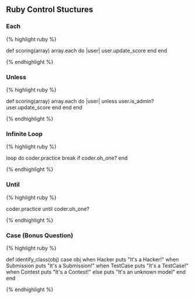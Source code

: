 ---
---
## Ruby Control Stuctures

### Each
{% highlight ruby %}

def scoring(array)
    array.each do |user|
        user.update_score
    end
end

{% endhighlight %}

### Unless
{% highlight ruby %}

def scoring(array)
    array.each do |user|
        unless user.is_admin?
            user.update_score
        end
    end
end

{% endhighlight %}

<!--break-->

### Infinite Loop
{% highlight ruby %}

loop do
    coder.practice
    break if coder.oh_one?
end

{% endhighlight %}

### Until
{% highlight ruby %}

coder.practice until coder.oh_one?

{% endhighlight %}

### Case (Bonus Question)
{% highlight ruby %}

def identify_class(obj)
    case obj
    when Hacker
        puts "It's a Hacker!"
    when Submission
        puts "It's a Submission!"
    when TestCase
        puts "It's a TestCase!"
    when Contest
        puts "It's a Contest!"
    else
        puts "It's an unknown model"
    end
end

{% endhighlight %}